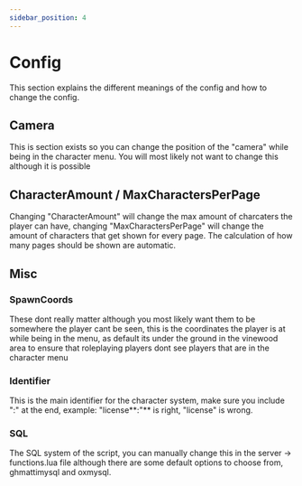 ```yaml
---
sidebar_position: 4
---
```


# Config

This section explains the different meanings of the config and how to change the config.

## Camera

This is section exists so you can change the position of the "camera" while being in the character menu. You will most likely not want to change this although it is possible

## CharacterAmount / MaxCharactersPerPage

Changing "CharacterAmount" will change the max amount of charcaters the player can have, changing "MaxCharactersPerPage" will change the amount of characters that get shown for every page. The calculation of how many pages should be shown are automatic.

## Misc

### SpawnCoords

These dont really matter although you most likely want them to be somewhere the player cant be seen, this is the coordinates the player is at while being in the menu, as default its under the ground in the vinewood area to ensure that roleplaying players dont see players that are in the character menu

### Identifier

This is the main identifier for the character system, make sure you include ":" at the end, example: "license**:"** is right, "license" is wrong.

### SQL

The SQL system of the script, you can manually change this in the server -> functions.lua file although there are some default options to choose from, ghmattimysql and oxmysql.
